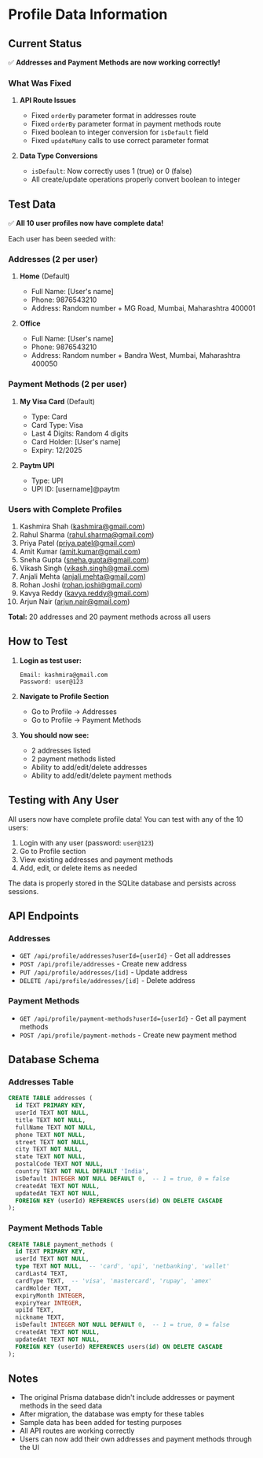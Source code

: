 # Profile Data Information

## Current Status

✅ **Addresses and Payment Methods are now working correctly!**

### What Was Fixed

1. **API Route Issues**
   - Fixed `orderBy` parameter format in addresses route
   - Fixed `orderBy` parameter format in payment methods route
   - Fixed boolean to integer conversion for `isDefault` field
   - Fixed `updateMany` calls to use correct parameter format

2. **Data Type Conversions**
   - `isDefault`: Now correctly uses 1 (true) or 0 (false)
   - All create/update operations properly convert boolean to integer

## Test Data

✅ **All 10 user profiles now have complete data!**

Each user has been seeded with:

### Addresses (2 per user)
1. **Home** (Default)
   - Full Name: [User's name]
   - Phone: 9876543210
   - Address: Random number + MG Road, Mumbai, Maharashtra 400001

2. **Office**
   - Full Name: [User's name]
   - Phone: 9876543210
   - Address: Random number + Bandra West, Mumbai, Maharashtra 400050

### Payment Methods (2 per user)
1. **My Visa Card** (Default)
   - Type: Card
   - Card Type: Visa
   - Last 4 Digits: Random 4 digits
   - Card Holder: [User's name]
   - Expiry: 12/2025

2. **Paytm UPI**
   - Type: UPI
   - UPI ID: [username]@paytm

### Users with Complete Profiles
1. Kashmira Shah (kashmira@gmail.com)
2. Rahul Sharma (rahul.sharma@gmail.com)
3. Priya Patel (priya.patel@gmail.com)
4. Amit Kumar (amit.kumar@gmail.com)
5. Sneha Gupta (sneha.gupta@gmail.com)
6. Vikash Singh (vikash.singh@gmail.com)
7. Anjali Mehta (anjali.mehta@gmail.com)
8. Rohan Joshi (rohan.joshi@gmail.com)
9. Kavya Reddy (kavya.reddy@gmail.com)
10. Arjun Nair (arjun.nair@gmail.com)

**Total:** 20 addresses and 20 payment methods across all users

## How to Test

1. **Login as test user:**
   ```
   Email: kashmira@gmail.com
   Password: user@123
   ```

2. **Navigate to Profile Section**
   - Go to Profile → Addresses
   - Go to Profile → Payment Methods

3. **You should now see:**
   - 2 addresses listed
   - 2 payment methods listed
   - Ability to add/edit/delete addresses
   - Ability to add/edit/delete payment methods

## Testing with Any User

All users now have complete profile data! You can test with any of the 10 users:

1. Login with any user (password: `user@123`)
2. Go to Profile section
3. View existing addresses and payment methods
4. Add, edit, or delete items as needed

The data is properly stored in the SQLite database and persists across sessions.

## API Endpoints

### Addresses
- `GET /api/profile/addresses?userId={userId}` - Get all addresses
- `POST /api/profile/addresses` - Create new address
- `PUT /api/profile/addresses/[id]` - Update address
- `DELETE /api/profile/addresses/[id]` - Delete address

### Payment Methods
- `GET /api/profile/payment-methods?userId={userId}` - Get all payment methods
- `POST /api/profile/payment-methods` - Create new payment method

## Database Schema

### Addresses Table
```sql
CREATE TABLE addresses (
  id TEXT PRIMARY KEY,
  userId TEXT NOT NULL,
  title TEXT NOT NULL,
  fullName TEXT NOT NULL,
  phone TEXT NOT NULL,
  street TEXT NOT NULL,
  city TEXT NOT NULL,
  state TEXT NOT NULL,
  postalCode TEXT NOT NULL,
  country TEXT NOT NULL DEFAULT 'India',
  isDefault INTEGER NOT NULL DEFAULT 0,  -- 1 = true, 0 = false
  createdAt TEXT NOT NULL,
  updatedAt TEXT NOT NULL,
  FOREIGN KEY (userId) REFERENCES users(id) ON DELETE CASCADE
);
```

### Payment Methods Table
```sql
CREATE TABLE payment_methods (
  id TEXT PRIMARY KEY,
  userId TEXT NOT NULL,
  type TEXT NOT NULL,  -- 'card', 'upi', 'netbanking', 'wallet'
  cardLast4 TEXT,
  cardType TEXT,  -- 'visa', 'mastercard', 'rupay', 'amex'
  cardHolder TEXT,
  expiryMonth INTEGER,
  expiryYear INTEGER,
  upiId TEXT,
  nickname TEXT,
  isDefault INTEGER NOT NULL DEFAULT 0,  -- 1 = true, 0 = false
  createdAt TEXT NOT NULL,
  updatedAt TEXT NOT NULL,
  FOREIGN KEY (userId) REFERENCES users(id) ON DELETE CASCADE
);
```

## Notes

- The original Prisma database didn't include addresses or payment methods in the seed data
- After migration, the database was empty for these tables
- Sample data has been added for testing purposes
- All API routes are working correctly
- Users can now add their own addresses and payment methods through the UI
